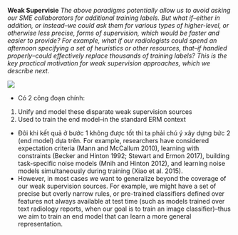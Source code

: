 __Weak Supervisie__
*The above paradigms potentially allow us to avoid asking our SME collaborators for additional training labels. But what if–either in addition, or instead–we could ask them for various types of higher-level, or otherwise less precise, forms of supervision, which would be faster and easier to provide? For example, what if our radiologists could spend an afternoon specifying a set of heuristics or other resources, that–if handled properly–could effectively replace thousands of training labels? This is the key practical motivation for weak supervision approaches, which we describe next.*

<img src = "https://i.imgur.com/vlksVKU.png" /> 

- Có 2 công đoạn chính:
 1. Unify and model these disparate weak supervision sources 
 2. Used to train the end model–in the standard ERM context

- Đôi khi kết quả ở bước 1 không được tốt thì ta phải chú ý xây dựng bức 2 (end model) dựa trên. For example, researchers have considered expectation criteria (Mann and McCallum 2010), learning with constraints (Becker and Hinton 1992; Stewart and Ermon 2017), building task-specific noise models (Mnih and Hinton 2012), and learning noise models simultaneously during training (Xiao et al. 2015).  
- However, in most cases we want to generalize beyond the coverage of our weak supervision sources. For example, we might have a set of precise but overly narrow rules, or pre-trained classifiers defined over features not always available at test time (such as models trained over text radiology reports, when our goal is to train an image classifier)–thus we aim to train an end model that can learn a more general representation.